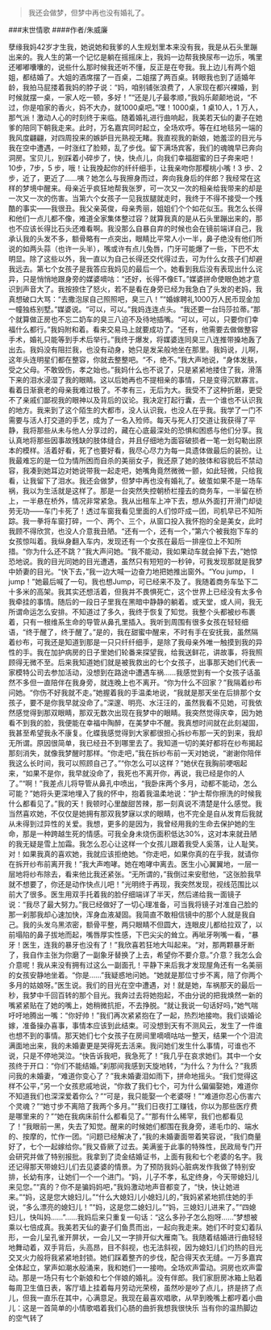 > 我还会做梦，但梦中再也没有婚礼了。

###末世情歌
####作者/朱威廉

孽缘我妈42岁才生我，她说她和我爹的人生规划里本来没有我，我是从石头里蹦出来的。我人生的第一个记忆是躺在摇摇床上，我妈一边帮我换尿布一边乐，嘴里还嘟嘟囔囔的，说些什么那时候我还听不懂，反正是在夸我。我上边儿有两个姐姐，都结婚了。大姐的酒席摆了一百桌，二姐摆了两百桌。转眼我也到了适婚年龄，我拍马屁搂着我妈的脖子说：“妈，咱别铺张浪费了，人家现在都兴裸婚，到时候就摆一桌，一家人吃一顿，多好！”“还是儿子最孝顺，”我妈乐颠颠地说，“不过，你是咱家的香火，妈不大办，就1000桌吧。”嘿！1000桌，1 桌10人，1 万人，那气派！激动人心的时刻终于来临。随着婚礼进行曲响起，我美若天仙的妻子在她爹的陪同下朝我走来。此时，万名嘉宾同时起立，全场欢呼。等在红地毯另一端的我风度翩翩，对四周投来的嫉妒目光熟视无睹。我直视我的新娘，她羞涩的目光与我在空中遭遇，一时涨红了脸颊，乱了步伐。留下满场宾客，我们的魂魄早已奔向洞房。宝贝儿，别踩着小碎步了，快，快点儿，向我们幸福甜蜜的日子奔来吧！10步，7步，5 步，哦！让我挽起你的纤纤细手，让我亲吻你那樱桃小嘴！3 步、2步，近了，更近了……咦？她怎么与我擦身而过，奔向我身后的伴郎？我经常在这样的梦境中醒来。母亲近乎疯狂地帮我张罗，可一次又一次的相亲给我带来的却是一次又一次的伤害。当第六个女孩子一见我拔腿就走时，我终于不得不接受一个残酷的事实——我很丑。我父亲英俊，母亲秀丽，姐姐们个个如花似玉。我怎么长得和他们一点儿都不像，难道全家集体整过容？就算我真的是从石头里蹦出来的，那也不应该长得比石头还难看啊。我没那么自暴自弃的时候也会在镜前端详自己，我承认我的头发不多，额骨略有一点突出，眼睛比平常人小一半，鼻子绝没有他们所说的如两头蒜（也许一头半），嘴或许有点儿兔唇，门牙可能爆了一些，下巴不太明显。除了这些以外，我一直以为自己长得还交代得过去，可为什么女孩子们却避我远去。第七个女孩子是我答应我妈见的最后一个。她看到我后没有表现出什么诧异，只是悄悄地跟身旁的媒婆嘀咕：“还好，长得不像ET。”媒婆拼命使眼色她才意识到声音大了。我按捺住了怒火，若不是看在身旁已经为我急白了头发的老妈，我真想破口大骂：“去撒泡尿自己照照吧，臭三八！”“婚嫁聘礼1000万人民币现金加一幢独栋别墅。”媒婆说。“可以，可以。”我妈连连点头。“我还要一台玛莎拉蒂。”那个就算做正房也不忘二奶车的臭三八迫不及待地插嘴。“可以，可以，只要你们幸福什么都行。”我妈附和着。看来交易马上就要成功了。“还有，他需要去做做整容手术，婚礼只能等到手术后举行。”我终于爆发，将媒婆连同臭三八连推带搡地轰了出去。我妈没有阻拦我，也没有动身，她只是发呆般地坐在那里。我妈说，儿啊，这年头连明星们都在整容，你就去整整吧。“不，绝不。”我大声地说，“身体发肤，受之父母。不敢毁伤，孝之始也。”我妈什么也不说了，只是紧紧地搂住了我，滑落下来的泪水浸湿了我的眼睛。这以后她再也不提相亲的事情，只是变得沉默寡言。看着日渐衰老的母亲我难过极了。不孝有三，无后为大。我受不了这种折磨，更受不了亲戚们鄙视我的眼神以及背后的议论。我决定打起行囊，去一个谁也不认识我的地方。我来到了这个陌生的大都市，没人认识我，也没人在乎我。我学了一门不需要与活人打交道的手艺，成为了一名入殓师。每天与死人打交道让我获得了平静，我将那些从未与他人分享过的，藏在心底最深处的恐惧和困惑与他们分享。我认真地将那些因事故残缺的肢体缝合，并且仔细地为面容破损者一笔一划勾勒出原本的模样。活着好看，死了也要好看，我尽心尽力为每一具遗体做最后的装扮。让我最难忘的是一位为情所困而自杀的美丽女子，我还原了她的肢体和容貌后不禁动容，我凑到她耳边对她说带我一起走吧，她嘴角竟然微微一颤，如此轻微，只给我看，让我留下了泪水。我还会做梦，但梦中再也没有婚礼了。破茧如果不是一场车祸，我以为生活就是这样了。那是一台突然失控朝桥栏撞去的商务车，一半留在桥上，一半悬在桥外，情况非常紧急。我从出租车上冲下去，想从外面打开滑门却徒劳无功——车门卡死了！透过车窗我看见里面的人们惊吓成一团，司机早已不知所踪。我一拳将车窗打碎，一个、两个、三个，从窗口投入我怀抱的全是美女，此时我顾不得欣赏，也没人介意我丑陋。“还有一个，还有一个，”第六个被我抱下车的女孩惊叫着。我纵身翻入车内，发现还有一个女孩在最后一排座位上不知所措。“你为什么还不跳？”我大声问她。“我不能动，我如果动车就会掉下去，”她惊恐地说。我的目光同她的目光遭遇，虽然只有短短的一秒钟，可我发现那就是我梦中娇妻的目光。“快下去，”我一边大喊一边奋力地把她推出窗外。“You jump， I jump！”她最后喊了一句。我也想Jump，可已经来不及了。我随着商务车坠下二十多米的高架。我其实还想活着，但我并不畏惧死亡，这个世界上已经没有太多令我牵挂的事情。随后的一段日子里我在黑暗中静静的躺着。或天堂，或人间，我无所谓命运怎么安排。不知道过了多久，我终于恢复了知觉。我整个头都被纱布裹着，只有一根维系生命的导管从鼻孔里插入。我听到周围有很多女孩在轻轻细语，“终于醒了，终于醒了。”是的，我在甜蜜中醒来，不时有手在安抚我，虽然隔着纱布，可我还是知道到那是一只只纤纤细手，是除了我母亲外唯一触摸到我的异性的手。我在加护病房的日子里她们轮番来探望我，给我送鲜花，讲故事，将我照顾得无微不至。后来我知道她们就是被我救出的七个女孩子，出事那天她们代表一家模特公司去参加活动，没想到在路途中遭遇车祸……我感觉到有一个女孩子话虽然不多但一直陪伴在我身旁，就连晚上也不离开。“你为什么不回家？”我隔着纱布问她。“你伤不好我就不走。”她握着我的手温柔地说，“我就是那天坐在后排那个女孩子，要不是你我早就没命了。”深邃、明亮、水汪汪的，虽然我看不见她，可我依然感觉得到那双眼睛，那双无数次出现在我梦中的眼睛。我突然觉得庆幸，因为她看不到我的脸，我便能在幸福中陶醉，在美梦中不醒。我真想时间就在此刻凝固，我甚至希望我永不康复。化蝶我感觉得到大家都很担心拆纱布那一天的到来，我却无所谓。原因很简单，我已经丑不到哪里去了。我知道一切的美好都将在纱布揭起那刻消失，就像我梦醒时那样。“你走吧，”我在拆纱布前一天对她说，“谢谢你陪伴我这么长时间，我可以照顾自己了。”“你怎么可以这样？”她伏在我胸前哽咽起来，“如果不是你，我早就没命了，我死也不离开你，再说，我已经是你的人了。”“啊！”我差点儿将导管从鼻孔中喷出，“我卧床两个多月，动都不能动，怎么可能？”她将头更深地埋入了我的怀中，抱着我温柔地说：“护士帮你擦洗的时候我什么都看见了。”我的天！我顿时心里酸甜苦辣，那一刻真说不清楚是什么感觉。我当然喜欢她，不仅仅是她拥有那双我梦寐以求的眼睛，也不完全是自从发育后我就从未得到过异性的关爱。我想，更多的是因为，我曾经用我的生命去保护她的生命，那是一种跨越生死的情感。可我全身未烧伤面积低达30%，这对本来就丑陋的我无疑是雪上加霜。我怎么忍心让这样一个女孩儿跟着我受人奚落，让人耻笑。对！如果我真的喜欢她，我就应该拒绝她。“你走吧，如果你真的在乎我，就请你在拆开纱布前离开我！”我大声咆哮。她在咆哮中离去。医生小心翼翼地，一层一层地将纱布除去，看来他比我还紧张。“无所谓的，”我倒过来安慰他，“这张脸我早就不想要了，你还是动作快点儿吧！”光明终于再现，我突然发现，视线范围比以前大了很多。医生用双手托着我的脸仔细端详了半天，然后递给我一面镜子说：“我尽了最大努力。”我已经做好了一切心理准备，可当我将镜子对准自己脸的那一刹那我却心速加快，浑身血液凝固。我简直不敢相信镜中的那个人就是我自己。我的头发乌黑浓密，额骨平整，两只眼睛不但圆大，连眼皮儿都给拉双了，以前塌陷的鼻子拔地而起，嘴唇厚实性感，下巴尖尖的耸立。再呲牙咧嘴一看，“暴牙！医生，连我的暴牙也没有了！”我欣喜若狂地大叫起来。“对，那两颗暴牙断了，我自作主张为你磨了一副象牙替换了上去，希望你不要介意。”介意？我怎么会介意呢！我从来没有拥有过这么一副面孔！平静下来后我才发现屋角还有一名美丽的女孩安静地坐着。“你是……”我疑惑地问她。“她就是那位寸步不离，陪了你两个多月的姑娘呀。”医生说。我们的目光在空中遭遇，对！就是她，车祸那天的最后一秒，我梦中千回百转的那个目光。我奔过去将她抱起，不由分说的把我焕然一新的嘴紧紧贴在了她的嘴上，她稍微抗拒，不去挣脱。“就让我说一句话好吗，”她气喘吁吁地腾出一嘴：“你好帅！”我们再次紧紧抱在了一起，热烈地接吻。我们谈婚论嫁，准备操办喜事，事情本应该到此结束。可没想到天有不测风云，发生了一件谁也想不到的事情。那天她们七个女孩子在房间里嘀嘀咕咕一整天，结果一个个泪流满面地出来，我的未婚妻更是哭得死去活来。我问她们发生什么事情，可谁也不说，只是不停地哭泣。“快告诉我吧，我急死了！”我几乎在哀求她们。其中一个女孩终于开口：“你们不能结婚。”刹那间我感到天旋地转，“为什么？为什么？”我质问我的未婚妻，“难道你变心了？”我未婚妻泪如雨下，拼命地摇头。“我们觉得这样不公平，”另一个女孩悲戚地说，“你救了我们七个，可为什么偏偏娶她，难道你不知道我们也深深爱着你么？”“可是，我只能娶一个老婆呀！”“难道你忍心伤害六个灵魂？”“她寸步不离陪了我两个多月。”“我们日夜打工赚钱，你以为那些医疗费是哪里来的？”“她在我病床前什么都看见了。”“那有什么稀罕，我们也都看见了！”我眼前一黑，失去了知觉。醒来的时候她们都围在我身旁，递毛巾的、端水的、按摩的，忙作一团。“问题已经解决了，”我的未婚妻面带着笑容说，“我们商量好了，七个一起嫁给你。”我又昏厥了过去。美满鉴于此事的特殊性，民政局专门开会研究并做了特别报批。我拿到了烫金结婚证书，上面有我和七个老婆的名字。我还记得那天带媳妇儿们去见婆婆的情景。为了预防我妈心脏病发作我做了特别安排，长幼有序，让她们一个一个进门。“妈，儿子不孝，私定终身，今天带媳妇儿来见您。”“真的？你不是骗妈妈吧，”我妈激动地声音都变了，“快，快让她进来。”“妈，这是您大媳妇儿。”“什么大媳妇儿小媳妇儿的，”我妈紧紧地抓住她的手说，“多么漂亮的媳妇儿！”“妈，这是您二媳妇儿。”“妈，三媳妇儿进来了。”“四媳妇儿，快叫妈……”……我妈后来只重复一句话：“这么多孙子怎么抱呀……”梦想被乘以七倍成真。我美若天仙的妻子们鱼贯而出，一起向我走来。她们不时变幻着队形，一会儿呈孔雀开屏状，一会儿又一字排开似大雁南飞。我随着结婚进行曲轻轻地舞动着，双手背后，头高昂，目不斜视，也无法斜视，因为媳妇儿们灼热的目光交叉火力般将我紧紧地封锁。她们踩着整齐的步伐，配合得天衣无缝。一万多嘉宾全体起立，掌声如潮水般涌来，我和她们一一接吻。全场欢声雷动。洞房也欢声雷动。那是一场只有七个新娘和七个伴娘的婚礼。没有伴郎。我们家厨房冰箱上贴着每周卫生值日表，客厅墙上挂着每月劳动光荣榜，虽然吵是吵了点儿，挤是挤了点儿，但我一直乐在其中，心满意足。我现在最喜欢唱歌，从早到晚嘴上都哼着小曲儿：这是一首简单的小情歌唱着我们心肠的曲折我想我很快乐 当有你的温热脚边的空气转了 